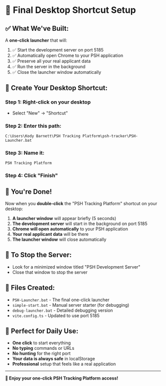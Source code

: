 # 🚀 Final Desktop Shortcut Setup

## ✅ **What We've Built:**

A **one-click launcher** that will:
1. ✅ Start the development server on port 5185
2. ✅ Automatically open Chrome to your PSH application
3. ✅ Preserve all your real applicant data
4. ✅ Run the server in the background
5. ✅ Close the launcher window automatically

## 🎯 **Create Your Desktop Shortcut:**

### **Step 1: Right-click on your desktop**
- Select "New" → "Shortcut"

### **Step 2: Enter this path:**
```
C:\Users\Kody Barnett\PSH Tracking Platform\psh-tracker\PSH-Launcher.bat
```

### **Step 3: Name it:**
```
PSH Tracking Platform
```

### **Step 4: Click "Finish"**

## 🎉 **You're Done!**

Now when you **double-click** the "PSH Tracking Platform" shortcut on your desktop:

1. **A launcher window** will appear briefly (5 seconds)
2. **The development server** will start in the background on port 5185
3. **Chrome will open automatically** to your PSH application
4. **Your real applicant data** will be there
5. **The launcher window** will close automatically

## 🛑 **To Stop the Server:**
- Look for a minimized window titled "PSH Development Server"
- Close that window to stop the server

## 🔧 **Files Created:**
- `PSH-Launcher.bat` - The final one-click launcher
- `simple-start.bat` - Manual server starter (for debugging)
- `debug-launcher.bat` - Detailed debugging version
- `vite.config.ts` - Updated to use port 5185

## 🎯 **Perfect for Daily Use:**
- **One click** to start everything
- **No typing** commands or URLs
- **No hunting** for the right port
- **Your data is always safe** in localStorage
- **Professional** setup that feels like a real application

---

**🎉 Enjoy your one-click PSH Tracking Platform access!**

